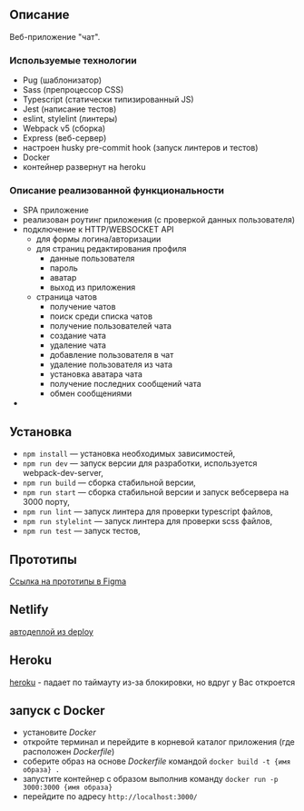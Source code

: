 ## Описание

Веб-приложение "чат".

### Используемые технологии
 - Pug (шаблонизатор)
 - Sass (препроцессор CSS)
 - Typescript (статически типизированный JS)
 - Jest (написание тестов)
 - eslint, stylelint (линтеры)
 - Webpack v5 (сборка) 
 - Express (веб-сервер)
 - настроен husky pre-commit hook (запуск линтеров и тестов)
 - Docker
 - контейнер развернут на heroku
 
### Описание реализованной функциональности
 - SPA приложение
 - реализован роутинг приложения (с проверкой данных пользователя)
 - подключение к HTTP/WEBSOCKET API
   - для формы логина/авторизации
   - для страниц редактирования профиля
     - данные пользователя
     - пароль
     - аватар
     - выход из приложения
   - страница чатов
     - получение чатов
     - поиск среди списка чатов
     - получение пользователей чата
     - создание чата
     - удаление чата
     - добавление пользователя в чат
     - удаление пользователя из чата
     - установка аватара чата
     - получение последних сообщений чата
     - обмен сообщениями
 - 

## Установка

- `npm install` — установка необходимых зависимостей,
- `npm run dev` — запуск версии для разработки, используется webpack-dev-server,
- `npm run build` — сборка стабильной версии,
- `npm run start` — сборка стабильной версии и запуск вебсервера на 3000 порту,
- `npm run lint` — запуск линтера для проверки typescript файлов,
- `npm run stylelint` — запуск линтера для проверки scss файлов,
- `npm run test` — запуск тестов,


## Прототипы

[Ссылка на прототипы в Figma](https://www.figma.com/file/8gnkzuXApabC9CMNaVN5E8/Chat-(Copy)?node-id=0%3A1)

## Netlify

[автодеплой из deploy](https://gallant-euclid-0ba5e8.netlify.app/)

## Heroku

[heroku](http://shrouded-earth-28874.herokuapp.com/) - падает по таймауту из-за блокировки, но вдруг у Вас откроется

## запуск с Docker

- установите _Docker_
- откройте терминал и перейдите в корневой каталог приложения (где расположен _Dockerfile_)
- соберите образ на основе _Dockerfile_ командой `docker build -t {имя образа} .` 
- запустите контейнер с образом выполнив команду `docker run -p 3000:3000 {имя образа}`
- перейдите по адресу `http://localhost:3000/`
